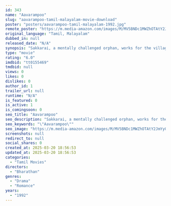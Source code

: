 ```yaml
---
id: 343
name: "Aavarampoo"
slug: "aavarampoo-tamil-malayalam-movie-download"
poster: "posters/aavarampoo-tamil-malayalam-1992.jpg"
remote_poster: "https://m.media-amazon.com/images/M/MV5BNDc1MWZhOTAtY2JmYy00YTMzLWFkNjAtZDViMjJhMjAwMTAxXkEyXkFqcGdeQXVyMjA4OTI5NDQ@._V1_SX300.jpg"
original_language: "Tamil, Malayalam"
dubbed_in: null
released_date: "N/A"
synopsis: "Sakkarai, a mentally challenged orphan, works for the village chief Thevar. He falls in love with his master's daughter Thamarai. Will Thevar accept their relationship?"
type: "movie"
rating: "6.0"
imdbid: "tt0155469"
tmdbid: null
views: 0
likes: 0
dislikes: 0
author_id: 1
trailer_url: null
runtime: "N/A"
is_featured: 0
is_active: 1
is_comingsoon: 0
seo_title: "Aavarampoo"
seo_description: "Sakkarai, a mentally challenged orphan, works for the village chief Thevar. He falls in love with his master's daughter Thamarai. Will Thevar accept their relationship?"
seo_keywords: "\"Aavarampoo\""
seo_image: "https://m.media-amazon.com/images/M/MV5BNDc1MWZhOTAtY2JmYy00YTMzLWFkNjAtZDViMjJhMjAwMTAxXkEyXkFqcGdeQXVyMjA4OTI5NDQ@._V1_SX300.jpg"
screenshots: null
redirect_to: null
social_shares: 0
created_at: 2025-03-20 18:56:53
updated_at: 2025-03-20 18:56:53
categories:
  - "Tamil Movies"
directors:
  - "Bharathan"
genres:
  - "Drama"
  - "Romance"
years:
  - "1992"
---
```

